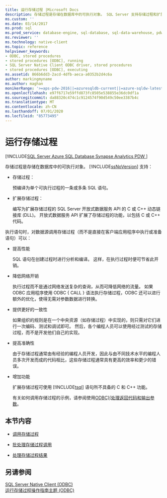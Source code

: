 ```yaml
---
title: 运行存储过程 |Microsoft Docs
description: 存储过程是存储在数据库中的可执行对象。 SQL Server 支持存储过程和扩展存储过程。
ms.custom: ''
ms.date: 03/14/2017
ms.prod: sql
ms.prod_service: database-engine, sql-database, sql-data-warehouse, pdw
ms.reviewer: ''
ms.technology: native-client
ms.topic: reference
helpviewer_keywords:
- ODBC, stored procedures
- stored procedures [ODBC], running
- SQL Server Native Client ODBC driver, stored procedures
- stored procedures [ODBC], executing
ms.assetid: 866b6dd3-2acd-4dfb-aeca-a0352b2d4c6a
author: markingmyname
ms.author: maghan
monikerRange: '>=aps-pdw-2016||=azuresqldb-current||=azure-sqldw-latest||>=sql-server-2016||=sqlallproducts-allversions||>=sql-server-linux-2017||=azuresqldb-mi-current'
ms.openlocfilehash: e97f6717e59ffd873fc8505e538855e36dc0df1a
ms.sourcegitcommit: da88320c474c1c9124574f90d549c50ee3387b4c
ms.translationtype: MT
ms.contentlocale: zh-CN
ms.lasthandoff: 07/01/2020
ms.locfileid: "85773495"
---
```

# <a name="running-stored-procedures"></a>运行存储过程
[!INCLUDE[SQL Server Azure SQL Database Synapse Analytics PDW ](../../includes/applies-to-version/sql-asdb-asdbmi-asdw-pdw.md)]

  存储过程是存储在数据库中的可执行对象。 [!INCLUDE[ssNoVersion](../../includes/ssnoversion-md.md)] 支持：  
  
-   存储过程：  
  
     预编译为单个可执行过程的一条或多条 SQL 语句。  
  
-   扩展存储过程：  
  
     编写为扩展存储过程的 SQL Server 开放式数据服务 API 的 C 或 C++ 动态链接库 (DLL)。 开放式数据服务 API 扩展了存储过程的功能，以包括 C 或 C++ 代码。  
  
 执行语句时，对数据源调用存储过程（而不是直接在客户端应用程序中执行或准备语句）可以：  
  
-   提高性能  
  
     SQL 语句在创建过程时进行分析和编译。 这样，在执行过程时便可节省此开销。  
  
-   降低网络开销  
  
     执行过程而不是通过网络发送复杂的查询，从而可降低网络的流量。 如果 ODBC 应用程序使用 ODBC { CALL } 语法执行存储过程，ODBC 还可以进行额外的优化，使得无需对参数数据进行转换。  
  
-   提供更好的一致性  
  
     如果组织的规则是在一个中央资源（如存储过程）中实现的，则只需对它们进行一次编码、测试和调试即可。 然后，各个编程人员可以使用经过测试的存储过程，而不是开发他们自己的实现。  
  
-   提高准确性  
  
     由于存储过程通常由有经验的编程人员开发，因此与由不同技术水平的编程人员多次开发而成的代码相比，这些存储过程通常具有更高的效率和更少的错误。  
  
-   增加功能  
  
     扩展存储过程可使用 [!INCLUDE[tsql](../../includes/tsql-md.md)] 语句所不具备的 C 和 C++ 功能。  
  
     有关如何调用存储过程的示例，请参阅使用[ODBC&#41;&#40;处理返回代码和输出参数](../../relational-databases/native-client-odbc-how-to/running-stored-procedures-process-return-codes-and-output-parameters.md)。  
  
## <a name="in-this-section"></a>本节内容  
  
-   [调用存储过程](../../relational-databases/native-client-odbc-stored-procedures/calling-a-stored-procedure.md)  
  
-   [批处理存储过程调用](../../relational-databases/native-client-odbc-stored-procedures/batching-stored-procedure-calls.md)  
  
-   [处理存储过程结果](../../relational-databases/native-client-odbc-stored-procedures/processing-stored-procedure-results.md)  
  
## <a name="see-also"></a>另请参阅  
 [SQL Server Native Client &#40;ODBC&#41;](../../relational-databases/native-client/odbc/sql-server-native-client-odbc.md)   
 [运行存储过程操作指南主题 &#40;ODBC&#41;](https://msdn.microsoft.com/library/c2220182-a23d-4475-b353-77a77ab613d6)  
  
  
